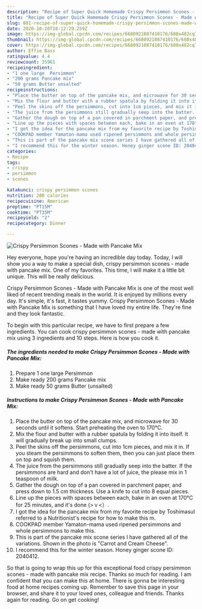 ```yaml
---
description: "Recipe of Super Quick Homemade Crispy Persimmon Scones - Made with Pancake Mix"
title: "Recipe of Super Quick Homemade Crispy Persimmon Scones - Made with Pancake Mix"
slug: 881-recipe-of-super-quick-homemade-crispy-persimmon-scones-made-with-pancake-mix
date: 2020-10-20T18:12:29.259Z
image: https://img-global.cpcdn.com/recipes/6680921087410176/680x482cq70/crispy-persimmon-scones-made-with-pancake-mix-recipe-main-photo.jpg
thumbnail: https://img-global.cpcdn.com/recipes/6680921087410176/680x482cq70/crispy-persimmon-scones-made-with-pancake-mix-recipe-main-photo.jpg
cover: https://img-global.cpcdn.com/recipes/6680921087410176/680x482cq70/crispy-persimmon-scones-made-with-pancake-mix-recipe-main-photo.jpg
author: Effie Bass
ratingvalue: 4.4
reviewcount: 35961
recipeingredient:
- "1 one large  Persimmon"
- "200 grams Pancake mix"
- "50 grams Butter unsalted"
recipeinstructions:
- "Place the butter on top of the pancake mix, and microwave for 30 seconds until it softens. Start preheating the oven to 170°C."
- "Mix the flour and butter with a rubber spatula by folding it into itself. It will gradually break up into small clumps."
- "Peel the skins off the persimmons, cut into 1cm pieces, and mix it in. If you steam the persimmons to soften them, then you can just place them on top and squish them."
- "The juice from the persimmons still gradually seep into the batter. If the persimmons are hard and don&#39;t have a lot of juice, the please mix in 1 teaspoon of milk."
- "Gather the dough on top of a pan covered in parchment paper, and press down to 1.5 cm thickness. Use a knife to cut into 8 equal pieces."
- "Line up the pieces with spaces between each, bake in an oven at 170°C for 25 minutes, and it&#39;s done (&gt;ｖ&lt;）."
- "I got the idea for the pancake mix from my favorite recipe by ToshimasuI referred to a Nutritionist&#39;s recipe for how to make this m."
- "COOKPAD member Yamaton-mama used ripened persimmons and whole persimmons to make this."
- "This is part of the pancake mix scone series I have gathered all of the variations. Shown in the photo is &#34;Carrot and Cream Cheese&#34;."
- "I recommend this for the winter season. Honey ginger scone ID: 2040412."
categories:
- Recipe
tags:
- crispy
- persimmon
- scones

katakunci: crispy persimmon scones 
nutrition: 280 calories
recipecuisine: American
preptime: "PT15M"
cooktime: "PT35M"
recipeyield: "2"
recipecategory: Dinner

---
```



![Crispy Persimmon Scones - Made with Pancake Mix](https://img-global.cpcdn.com/recipes/6680921087410176/680x482cq70/crispy-persimmon-scones-made-with-pancake-mix-recipe-main-photo.jpg)

Hey everyone, hope you're having an incredible day today. Today, I will show you a way to make a special dish, crispy persimmon scones - made with pancake mix. One of my favorites. This time, I will make it a little bit unique. This will be really delicious.



Crispy Persimmon Scones - Made with Pancake Mix is one of the most well liked of recent trending meals in the world. It is enjoyed by millions every day. It's simple, it's fast, it tastes yummy. Crispy Persimmon Scones - Made with Pancake Mix is something that I have loved my entire life. They're fine and they look fantastic.


To begin with this particular recipe, we have to first prepare a few ingredients. You can cook crispy persimmon scones - made with pancake mix using 3 ingredients and 10 steps. Here is how you cook it.

<!--inarticleads1-->

##### The ingredients needed to make Crispy Persimmon Scones - Made with Pancake Mix:

1. Prepare 1 one large  Persimmon
1. Make ready 200 grams Pancake mix
1. Make ready 50 grams Butter (unsalted)




<!--inarticleads2-->

##### Instructions to make Crispy Persimmon Scones - Made with Pancake Mix:

1. Place the butter on top of the pancake mix, and microwave for 30 seconds until it softens. Start preheating the oven to 170°C.
1. Mix the flour and butter with a rubber spatula by folding it into itself. It will gradually break up into small clumps.
1. Peel the skins off the persimmons, cut into 1cm pieces, and mix it in. If you steam the persimmons to soften them, then you can just place them on top and squish them.
1. The juice from the persimmons still gradually seep into the batter. If the persimmons are hard and don&#39;t have a lot of juice, the please mix in 1 teaspoon of milk.
1. Gather the dough on top of a pan covered in parchment paper, and press down to 1.5 cm thickness. Use a knife to cut into 8 equal pieces.
1. Line up the pieces with spaces between each, bake in an oven at 170°C for 25 minutes, and it&#39;s done (&gt;ｖ&lt;）.
1. I got the idea for the pancake mix from my favorite recipe by ToshimasuI referred to a Nutritionist&#39;s recipe for how to make this m.
1. COOKPAD member Yamaton-mama used ripened persimmons and whole persimmons to make this.
1. This is part of the pancake mix scone series I have gathered all of the variations. Shown in the photo is &#34;Carrot and Cream Cheese&#34;.
1. I recommend this for the winter season. Honey ginger scone ID: 2040412.




So that is going to wrap this up for this exceptional food crispy persimmon scones - made with pancake mix recipe. Thanks so much for reading. I am confident that you can make this at home. There is gonna be interesting food at home recipes coming up. Remember to save this page in your browser, and share it to your loved ones, colleague and friends. Thanks again for reading. Go on get cooking!
